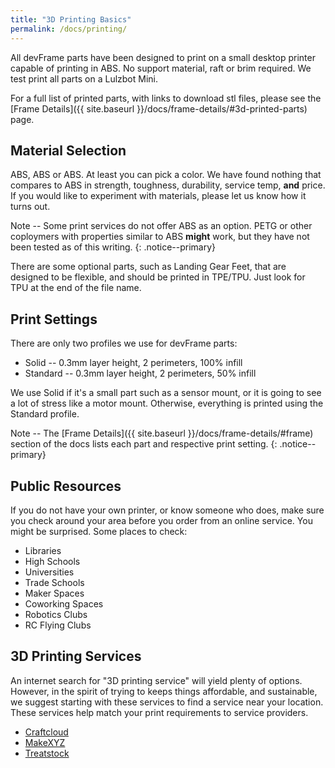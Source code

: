 ```yaml
---
title: "3D Printing Basics"
permalink: /docs/printing/
---
```

All devFrame parts have been designed to print on a small desktop printer capable of printing in ABS.  No support material, raft or brim required.  We test print all parts on a Lulzbot Mini.

For a full list of printed parts, with links to download stl files, please see the [Frame Details]({{ site.baseurl }}/docs/frame-details/#3d-printed-parts) page.

## Material Selection
ABS, ABS or ABS.  At least you can pick a color.  We have found nothing that compares to ABS in strength, toughness, durability, service temp, **and** price.  If you would like to experiment with materials, please let us know how it turns out.

Note -- Some print services do not offer ABS as an option.  PETG or other coploymers with properties similar to ABS **might** work, but they have not been tested as of this writing.
{: .notice--primary}

There are some optional parts, such as Landing Gear Feet, that are designed to be flexible, and should be printed in TPE/TPU.  Just look for TPU at the end of the file name.

## Print Settings
There are only two profiles we use for devFrame parts:
 - Solid -- 0.3mm layer height, 2 perimeters, 100% infill
 - Standard -- 0.3mm layer height, 2 perimeters, 50% infill

We use Solid if it's a small part such as a sensor mount, or it is going to see a lot of stress like a motor mount.  Otherwise, everything is printed using the Standard profile.

Note -- The [Frame Details]({{ site.baseurl }}/docs/frame-details/#frame) section of the docs lists each part and respective print setting.
{: .notice--primary}


## Public Resources
If you do not have your own printer, or know someone who does, make sure you check around your area before you order from an online service.  You might be surprised.  Some places to check:
- Libraries
- High Schools
- Universities
- Trade Schools
- Maker Spaces
- Coworking Spaces
- Robotics Clubs
- RC Flying Clubs 

## 3D Printing Services
An internet search for "3D printing service" will yield plenty of options.  However, in the spirit of trying to keeps things affordable, and sustainable, we suggest starting with these services to find a service near your location.  These services help match your print requirements to service providers.  

- [Craftcloud](https://print.all3dp.com/)
- [MakeXYZ](https://www.makexyz.com/)
- [Treatstock](https://www.treatstock.com/3d-printing-services/)
